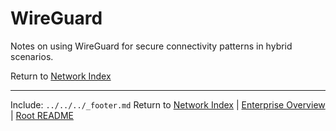 ﻿---
Last Reviewed: 2025-09-04
Tags: wireguard, tools, vpn
---
# WireGuard

Notes on using WireGuard for secure connectivity patterns in hybrid scenarios.

Return to [Network Index](../_index.md)

---
Include: `../../../_footer.md`
Return to [Network Index](../_index.md) | [Enterprise Overview](../_index.md) | [Root README](../../README.md)
